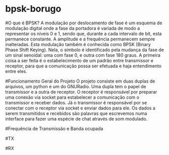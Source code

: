# bpsk-borugo

#O que é BPSK?
A modulação por deslocamento de fase é um esquema de modulação digital onde a fase da portadora é variada de modo a representar os níveis 0 e 1, sendo que, durante a cada intervalo de bit, esta permanece constante. A amplitude e a frequência permanecem sempre inalteradas. Esta modulação também é conhecida como BPSK (Binary Phase Shift Keying). Nela, o símbolo é identificado pela mudança da fase de um sinal senoidal: uma com fase 0, e outra com fase 180 graus. A primeira coisa a ser feita é o estabelecimento de um padrão entre transmissor e receptor, para que a comunicação possa ser efetuada e haja entendimento entre eles.

#Funcionamento Geral do Projeto
O projeto consiste em duas duplas de arquivos, um python e um do GNURadio. Uma dupla tem o papel de transmissor e a outra de receptor. O receptor é responsável por preparar uma conexão via socket para estabelecer a comunicação com o transmissor e receber dados. Já o transmissor é responsável por se conectar com o receptor via socket e enviar dados para ele. Os dados a serem transmitidos e recebidos são palavras que escrevemos numa interface para fazer uma espécie de chat através de som modulado.

#Frequência de Transmissão e Banda ocupada

#TX

#RX
